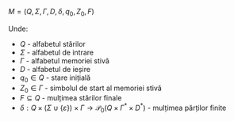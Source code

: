 $M=(Q,\Sigma,\Gamma,D,\delta,q_0,Z_0,F)$

Unde:
- $Q$ - alfabetul stărilor
- $\Sigma$ - alfabetul de intrare
- $\Gamma$ - alfabetul memoriei stivă
- $D$ - alfabetul de ieșire
- $q_0\in Q$ - stare inițială
- $Z_0\in\Gamma$ - simbolul de start al memoriei stivă
- $F\subseteq Q$ - mulțimea stărilor finale
- $\delta:Q\times(\Sigma\cup\{\varepsilon\})\times\Gamma\rightarrow\mathcal{P}_0(Q\times\Gamma^*\times D^*)$ - mulțimea părților finite